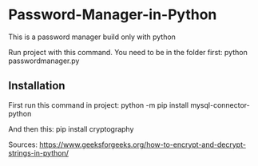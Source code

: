 # Password-Manager-in-Python
This is a password manager build only with python

Run project with this command. You need to be in the folder first:
python passwordmanager.py

## Installation
First run this command in project:
python -m pip install mysql-connector-python

And then this:
pip install cryptography

Sources:
https://www.geeksforgeeks.org/how-to-encrypt-and-decrypt-strings-in-python/